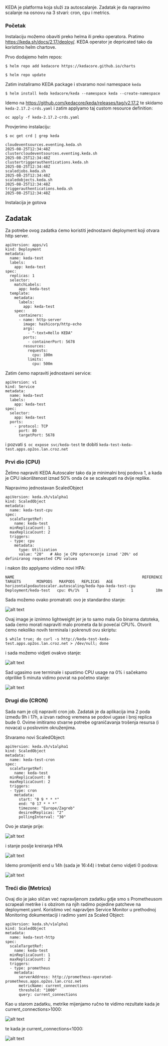 KEDA je platforma koja služi za autoscalanje. Zadatak je da napravimo scalanje na osnovu na 3 stvari: cron, cpu i metrics.

### Početak

Instalaciju možemo obaviti preko helma ili preko operatora. Pratimo https://keda.sh/docs/2.17/deploy/. KEDA operator je depricated tako da koristimo helm chartove.

Prvo dodajemo helm repos:
```
$ helm repo add kedacore https://kedacore.github.io/charts

$ helm repo update
```

Zatim instaliramo KEDA package i stvaramo novi namespace ```keda```
```
$ helm install keda kedacore/keda --namespace keda --create-namespace
```
Idemo na https://github.com/kedacore/keda/releases/tag/v2.17.2 te skidamo ```keda-2.17.2-crds.yaml``` i zatim applyamo taj custom resource definition:
```
oc apply -f keda-2.17.2-crds.yaml
```
Provjerimo instalaciju:
```
$ oc get crd | grep keda

cloudeventsources.eventing.keda.sh                                        2025-08-25T12:34:48Z
clustercloudeventsources.eventing.keda.sh                                 2025-08-25T12:34:48Z
clustertriggerauthentications.keda.sh                                     2025-08-25T12:34:48Z
scaledjobs.keda.sh                                                        2025-08-25T12:34:48Z
scaledobjects.keda.sh                                                     2025-08-25T12:34:48Z
triggerauthentications.keda.sh                                            2025-08-25T12:34:48Z
```

Instalacija je gotova

## Zadatak

Za potrebe ovog zadatka ćemo koristiti jednostavni deployment koji otvara http server.
```
apiVersion: apps/v1
kind: Deployment
metadata:
  name: keda-test
  labels:
    app: keda-test
spec:
  replicas: 1
  selector:
    matchLabels:
      app: keda-test
  template:
    metadata:
      labels:
        app: keda-test
    spec:
      containers:
      - name: http-server
        image: hashicorp/http-echo
        args:
          - "-text=Hello KEDA"
        ports:
          - containerPort: 5678
        resources:
          requests:
            cpu: 100m
          limits:
            cpu: 500m

```

Zatim ćemo napraviti jednostavni service:
```
apiVersion: v1
kind: Service
metadata:
  name: keda-test
  labels:
    app: keda-test
spec:
  selector:
    app: keda-test
  ports:
    - protocol: TCP
      port: 80
      targetPort: 5678
```

i pozvati ```$ oc expose svc/keda-test``` te dobiti ```keda-test-keda-test.apps.op2os.lan.croz.net```

### Prvi dio (CPU)
Želimo napraviti KEDA Autoscaler tako da je minimalni broj podova 1, a kada je CPU iskorištenost iznad 50% onda će se scaleupati na dvije replike.

Napravimo jednostavan ScaledObject
```
apiVersion: keda.sh/v1alpha1
kind: ScaledObject
metadata:
  name: keda-test-cpu
spec:
  scaleTargetRef:
    name: keda-test
  minReplicaCount: 1
  maxReplicaCount: 2
  triggers:
  - type: cpu
    metadata:
      type: Utilization
      value: "20"   # Ako je CPU opterecenje iznad '20%' od definiranog requested CPU valuea

```
i nakon što applyamo vidimo novi HPA:
```
NAME                                                         REFERENCE              TARGETS       MINPODS   MAXPODS   REPLICAS   AGE
horizontalpodautoscaler.autoscaling/keda-hpa-keda-test-cpu   Deployment/keda-test   cpu: 0%/1%   1         2         1          10m
```

Sada možemo ovako promatrati:
ovo je standardno stanje:

![alt text](images/keda1.png)

Ovaj image je iznimno lightweight jer je to samo mala Go binarna datoteka, sada ćemo morati napraviti malo prometa da bi povećai CPU%. Otvorit ćemo nekoliko novih terminala i pokrenuti ovu skriptu:
```
$ while true; do curl -s http://keda-test-keda-test.apps.op2os.lan.croz.net > /dev/null; done
```
i sada možemo vidjeti ovakvo stanje:

![alt text](images/keda2.png)

Sad ugasimo sve terminale i spustimo CPU usage na 0% i sačekamo otprilike 5 minuta vidimo povrat na početno stanje:

![alt text](images/keda3.png)

### Drugi dio (CRON)
Sada nam je cilj napraviti cron job. Zadatak je da aplikacija ima 2 poda između 9h i 17h, a izvan radnog vremena se podovi ugase i broj replica bude 0. Ovime imitiramo stvarne potrebe ograničavanja trošenja resursa (i novaca) u poslovnim okruženjima.

Stvaramo novi ScaledObject:
```
apiVersion: keda.sh/v1alpha1
kind: ScaledObject
metadata:
  name: keda-test-cron
spec:
  scaleTargetRef:
    name: keda-test
  minReplicaCount: 0
  maxReplicaCount: 2
  triggers:
  - type: cron
    metadata:
      start: "0 9 * * *"
      end: "0 17 * * *"
      timezone: "Europe/Zagreb"
      desiredReplicas: "2"
      pollingInterval: "30"

```
Ovo je stanje prije:

![alt text](images/keda4.png)

i stanje poslje kreiranja HPA

![alt text](images/keda5.png)

Idemo promijeniti end u 14h (sada je 16:44) i trebat ćemo vidjeti 0 podova:

![alt text](images/keda6.png)

### Treći dio (Metrics)

Ovaj dio je jako sličan već napravljenom zadatku gdje smo s Prometheusom scrapeali metrike i s obzirom na njih radimo pojedine patcheve na deployment.yaml. Koristimo već napravljen Service Monitor u prethodnoj Monitoring dokumentaciji i radimo yaml za Scaled Object:
```
apiVersion: keda.sh/v1alpha1
kind: ScaledObject
metadata:
  name: keda-test-http
spec:
  scaleTargetRef:
    name: keda-test
  minReplicaCount: 1
  maxReplicaCount: 2
  triggers:
  - type: prometheus
    metadata:
      serverAddress: http://prometheus-operated-prometheus.apps.op2os.lan.croz.net
      metricName: current_connections
      threshold: "1000"
      query: current_connections
```
Kao u starom zadatku, metrike mijenjamo ručno te vidimo rezultate kada je current_connections>1000:

![alt text](images/kedaHTTP2.png)

te kada je current_connections<1000:

![alt text](images/kedaHTTP1.png)
